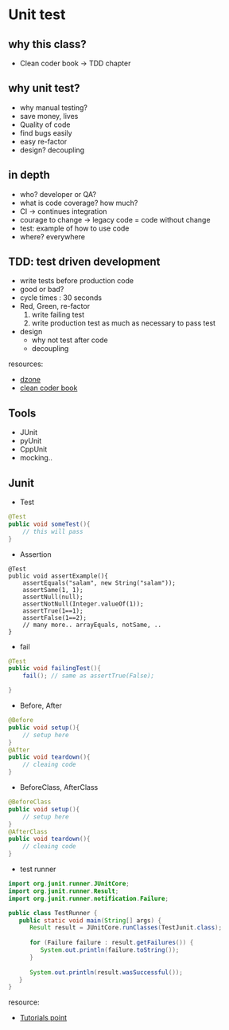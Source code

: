 # Unit test

## why this class?
+ Clean coder book -> TDD chapter 

## why unit test?
+ why manual testing? 
+ save money, lives
+ Quality of code
+ find bugs easily 
+ easy re-factor 
+ design? decoupling


## in depth
+ who? developer or QA?
+ what is code coverage? how much?
+ CI -> continues integration
+ courage to change -> legacy code = code without change 
+ test: example of how to use code 
+ where? everywhere

## TDD: test driven development
+ write tests before production code
+ good or bad?
+ cycle times : 30 seconds 
+ Red, Green, re-factor 
  1. write failing test
  2. write production test as much as necessary to pass test
+ design 
   + why not test after code 
   + decoupling 

resources:
+ [dzone](https://dzone.com/articles/top-8-benefits-of-unit-testing)
+ [clean coder book](https://blog.cleancoder.com/)


## Tools
+ JUnit
+ pyUnit 
+ CppUnit
+ mocking.. 

## Junit 
+ Test
```java 
@Test
public void someTest(){
    // this will pass
}
```

+ Assertion
```
@Test
public void assertExample(){
    assertEquals("salam", new String("salam"));
    assertSame(1, 1);
    assertNull(null);
    assertNotNull(Integer.valueOf(1));
    assertTrue(1==1);
    assertFalse(1==2);
    // many more.. arrayEquals, notSame, ..
}
```

+ fail 
```java
@Test
public void failingTest(){
    fail(); // same as assertTrue(False);

}
```

+ Before, After
```java 
@Before
public void setup(){
    // setup here
}
@After 
public void teardown(){
    // cleaing code 
}
```

+ BeforeClass, AfterClass
```java
@BeforeClass
public void setup(){
    // setup here
}
@AfterClass 
public void teardown(){
    // cleaing code 
}

```



+ test runner 
```java
import org.junit.runner.JUnitCore;
import org.junit.runner.Result;
import org.junit.runner.notification.Failure;

public class TestRunner {
   public static void main(String[] args) {
      Result result = JUnitCore.runClasses(TestJunit.class);
		
      for (Failure failure : result.getFailures()) {
         System.out.println(failure.toString());
      }
		
      System.out.println(result.wasSuccessful());
   }
}
```



resource:
+ [Tutorials point](https://www.tutorialspoint.com/junit/index.htm)


